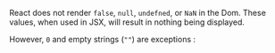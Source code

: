 React does not render `false`, `null`, `undefned`, or `NaN` in the Dom. These values, when used in JSX, will result in nothing being displayed.

However, `0` and empty strings (`""`) are exceptions :

